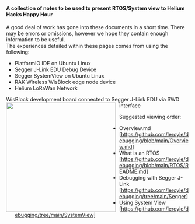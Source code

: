 #### A collection of notes to be used to present RTOS/System view to Helium Hacks Happy Hour

A good deal of work has gone into these documents in a short time. There may be errors or omissions, however we hope they contain enough information to be useful.  
The experiences detailed within these pages comes from using the following: 
* PlatformIO IDE on Ubuntu Linux
* Segger J-Link EDU Debug Device
* Segger SystemView on Ubuntu Linux
* RAK Wireless WisBlock edge node device
* Helium LoRaWan Network  

WisBlock development board connected to Segger J-Link EDU via SWD interface 
<img src="debug.jpg"
     alt=""
     width="300" height="300"
     style="float: left; margin-right: 10px;" />
     
     
Suggested viewing order:
* Overview.md [https://github.com/leroyle/debugging/blob/main/Overview.md]
* What is an RTOS [https://github.com/leroyle/debugging/blob/main/RTOS/README.md]
* Debugging with Segger J-Link [https://github.com/leroyle/debugging/tree/main/Segger]
* Using System View [https://github.com/leroyle/debugging/tree/main/SystemView]


